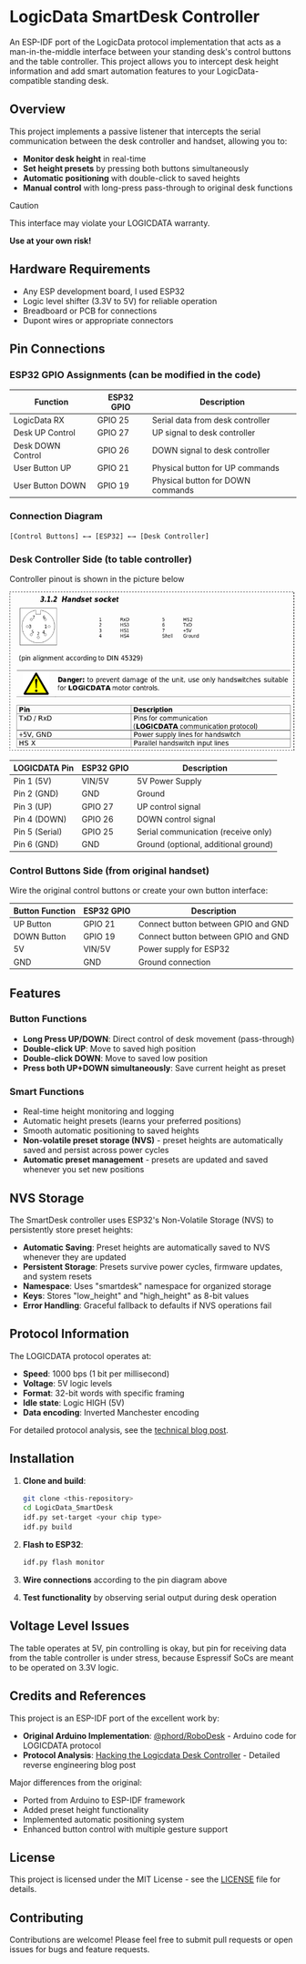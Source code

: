 # LogicData SmartDesk Controller

An ESP-IDF port of the LogicData protocol implementation that acts as a man-in-the-middle interface between your standing desk's control buttons and the table controller. This project allows you to intercept desk height information and add smart automation features to your LogicData-compatible standing desk.

## Overview

This project implements a passive listener that intercepts the serial communication between the desk controller and handset, allowing you to:

- **Monitor desk height** in real-time
- **Set height presets** by pressing both buttons simultaneously
- **Automatic positioning** with double-click to saved heights
- **Manual control** with long-press pass-through to original desk functions

> [!CAUTION]
> This interface may violate your LOGICDATA warranty.

**Use at your own risk!**

## Hardware Requirements

- Any ESP development board, I used ESP32
- Logic level shifter (3.3V to 5V) for reliable operation
- Breadboard or PCB for connections
- Dupont wires or appropriate connectors

## Pin Connections

### ESP32 GPIO Assignments (can be modified in the code)

| Function          | ESP32 GPIO | Description                       |
| ----------------- | ---------- | --------------------------------- |
| LogicData RX      | GPIO 25    | Serial data from desk controller  |
| Desk UP Control   | GPIO 27    | UP signal to desk controller      |
| Desk DOWN Control | GPIO 26    | DOWN signal to desk controller    |
| User Button UP    | GPIO 21    | Physical button for UP commands   |
| User Button DOWN  | GPIO 19    | Physical button for DOWN commands |

### Connection Diagram

```
[Control Buttons] ←→ [ESP32] ←→ [Desk Controller]
```

### Desk Controller Side (to table controller)

Controller pinout is shown in the picture below

![Controller pinout](/images/controller-pinout.png)

| LOGICDATA Pin  | ESP32 GPIO | Description                          |
| -------------- | ---------- | ------------------------------------ |
| Pin 1 (5V)     | VIN/5V     | 5V Power Supply                      |
| Pin 2 (GND)    | GND        | Ground                               |
| Pin 3 (UP)     | GPIO 27    | UP control signal                    |
| Pin 4 (DOWN)   | GPIO 26    | DOWN control signal                  |
| Pin 5 (Serial) | GPIO 25    | Serial communication (receive only)  |
| Pin 6 (GND)    | GND        | Ground (optional, additional ground) |

### Control Buttons Side (from original handset)

Wire the original control buttons or create your own button interface:

| Button Function | ESP32 GPIO | Description                         |
| --------------- | ---------- | ----------------------------------- |
| UP Button       | GPIO 21    | Connect button between GPIO and GND |
| DOWN Button     | GPIO 19    | Connect button between GPIO and GND |
| 5V              | VIN/5V     | Power supply for ESP32              |
| GND             | GND        | Ground connection                   |

## Features

### Button Functions

- **Long Press UP/DOWN**: Direct control of desk movement (pass-through)
- **Double-click UP**: Move to saved high position
- **Double-click DOWN**: Move to saved low position
- **Press both UP+DOWN simultaneously**: Save current height as preset

### Smart Functions

- Real-time height monitoring and logging
- Automatic height presets (learns your preferred positions)
- Smooth automatic positioning to saved heights
- **Non-volatile preset storage (NVS)** - preset heights are automatically saved and persist across power cycles
- **Automatic preset management** - presets are updated and saved whenever you set new positions

## NVS Storage

The SmartDesk controller uses ESP32's Non-Volatile Storage (NVS) to persistently store preset heights:

- **Automatic Saving**: Preset heights are automatically saved to NVS whenever they are updated
- **Persistent Storage**: Presets survive power cycles, firmware updates, and system resets
- **Namespace**: Uses "smartdesk" namespace for organized storage
- **Keys**: Stores "low_height" and "high_height" as 8-bit values
- **Error Handling**: Graceful fallback to defaults if NVS operations fail

## Protocol Information

The LOGICDATA protocol operates at:

- **Speed**: 1000 bps (1 bit per millisecond)
- **Voltage**: 5V logic levels
- **Format**: 32-bit words with specific framing
- **Idle state**: Logic HIGH (5V)
- **Data encoding**: Inverted Manchester encoding

For detailed protocol analysis, see the [technical blog post](https://technicallycompetent.com/blog/hacking-logicdata-desk/).

## Installation

1. **Clone and build**:

   ```bash
   git clone <this-repository>
   cd LogicData_SmartDesk
   idf.py set-target <your chip type>
   idf.py build
   ```

2. **Flash to ESP32**:

   ```bash
   idf.py flash monitor
   ```

3. **Wire connections** according to the pin diagram above

4. **Test functionality** by observing serial output during desk operation

## Voltage Level Issues

The table operates at 5V, pin controlling is okay, but pin for receiving data from the table controller is under stress, because Espressif SoCs are meant to be operated on 3.3V logic.

## Credits and References

This project is an ESP-IDF port of the excellent work by:

- **Original Arduino Implementation**: [@phord/RoboDesk](https://github.com/phord/RoboDesk) - Arduino code for LOGICDATA protocol
- **Protocol Analysis**: [Hacking the Logicdata Desk Controller](https://technicallycompetent.com/blog/hacking-logicdata-desk/) - Detailed reverse engineering blog post

Major differences from the original:

- Ported from Arduino to ESP-IDF framework
- Added preset height functionality
- Implemented automatic positioning system
- Enhanced button control with multiple gesture support

## License

This project is licensed under the MIT License - see the [LICENSE](LICENSE) file for details.

## Contributing

Contributions are welcome! Please feel free to submit pull requests or open issues for bugs and feature requests.

